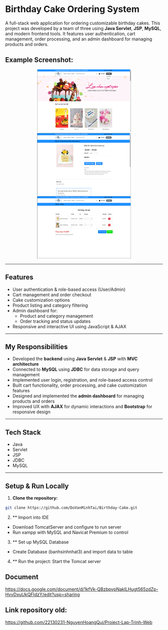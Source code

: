 # Birthday Cake Ordering System

A full-stack web application for ordering customizable birthday cakes. This project was developed by a team of three using **Java Servlet**, **JSP**, **MySQL**, and modern frontend tools. It features user authentication, cart management, order processing, and an admin dashboard for managing products and orders.

## Example Screenshot:

<p align="center">
  <img src="screenshot/img.png" width="300" height="200" />
  <img src="screenshot/img_1.png" width="300" height="200" />
  <img src="screenshot/img_2.png" width="300" height="200" />
</p>

---

## Features

- User authentication & role-based access (User/Admin)
- Cart management and order checkout
- Cake customization options
- Product listing and category filtering
- Admin dashboard for:
  - Product and category management
  - Order tracking and status updates
- Responsive and interactive UI using JavaScript & AJAX

---

## My Responsibilities

- Developed the **backend** using **Java Servlet** & **JSP** with **MVC architecture**
- Connected to **MySQL** using **JDBC** for data storage and query management
- Implemented user login, registration, and role-based access control
- Built cart functionality, order processing, and cake customization features
- Designed and implemented the **admin dashboard** for managing products and orders
- Improved UX with **AJAX** for dynamic interactions and **Bootstrap** for responsive design

---

## Tech Stack

- Java 
- Servlet
- JSP
- JDBC
- MySQL

---

## Setup & Run Locally

1. **Clone the repository:**

```bash
git clone https://github.com/DoVanMinhTai/Birthday-Cake.git
```
2. ** Import into IDE
- Download TomcatServer and configure to run server
- Run xampp with MySQL and Navicat Premium to control
3. ** Set up MySQL Database
- Create Database (banhsinhnhat3) and import data to table
4. ** Run the project:
Start the Tomcat server


## Document
https://docs.google.com/document/d/1kfVk-QBzbpvpNaklLHugt565zdZp-HvvDxuUkQFIdzY/edit?usp=sharing

## Link repository old:
https://github.com/22130231-NguyenHoangQui/Project-Lap-Trinh-Web
